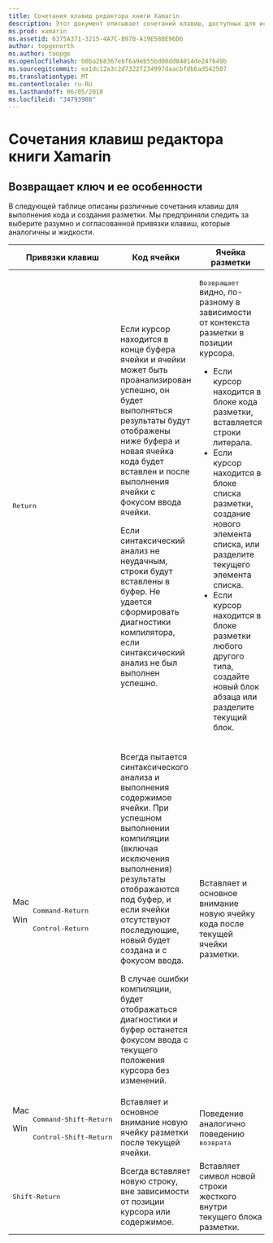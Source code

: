 ```yaml
---
title: Сочетания клавиш редактора книги Xamarin
description: Этот документ описывает сочетаний клавиш, доступных для использования в редакторе Xamarin книги. В частности он анализирует различные способы использования ключа, возвращаемого.
ms.prod: xamarin
ms.assetid: 6375A371-3215-4A7C-B97B-A19E58BE96D6
author: topgenorth
ms.author: toopge
ms.openlocfilehash: b0ba268367ebf6a9eb55bd00dd84014de247649b
ms.sourcegitcommit: ea1dc12a3c2d7322f234997daacbfdb6ad542507
ms.translationtype: MT
ms.contentlocale: ru-RU
ms.lasthandoff: 06/05/2018
ms.locfileid: "34793908"
---
```

# <a name="xamarin-workbooks-editor-keyboard-shortcuts"></a>Сочетания клавиш редактора книги Xamarin

## <a name="the-return-key-and-its-nuances"></a>Возвращает ключ и ее особенности

В следующей таблице описаны различные сочетания клавиш для выполнения кода и создания разметки. Мы предприняли следить за выберите разумно и согласованной привязки клавиш, которые аналогичны и жидкости.

|Привязки клавиш|Код ячейки|Ячейка разметки|
|--- |--- |--- |
|<kbd>Return</kbd>|<p>Если курсор находится в конце буфера ячейки и ячейки может быть проанализирован успешно, он будет выполняться результаты будут отображены ниже буфера и новая ячейка кода будет вставлен и после выполнения ячейки с фокусом ввода ячейки.</p><p>Если синтаксический анализ не неудачным, строки будут вставлены в буфер. Не удается сформировать диагностики компилятора, если синтаксический анализ не был выполнен успешно.</p>|<p><kbd>Возвращает</kbd> видно, по-разному в зависимости от контекста разметки в позиции курсора.</p><ul><li>Если курсор находится в блоке кода разметки, вставляется строки литерала.</li><li>Если курсор находится в блоке списка разметки, создание нового элемента списка, или разделите текущего элемента списка.</li><li>Если курсор находится в блоке разметки любого другого типа, создайте новый блок абзаца или разделите текущий блок.</li></ul>|
|<dl><dt>Mac</dt><dd><kbd>Command‑Return</kbd></dd><dt>Win</dt><dd><kbd>Control‑Return</kbd></dd></dl>|<p>Всегда пытается синтаксического анализа и выполнения содержимое ячейки. При успешном выполнении компиляции (включая исключения выполнения) результаты отображаются под буфер, и если ячейки отсутствуют последующие, новый будет создана и с фокусом ввода.</p><p>В случае ошибки компиляции, будет отображаться диагностики и буфер останется фокусом ввода с текущего положения курсора без изменений.</p>|Вставляет и основное внимание новую ячейку кода после текущей ячейки разметки.|
|<dl><dt>Mac</dt><dd><kbd>Command‑Shift‑Return</kbd><dd><dt>Win</dt><dd><kbd>Control‑Shift‑Return</kbd></dd></dl>|Вставляет и основное внимание новую ячейку разметки после текущей ячейки.|Поведение аналогично поведению <kbd>возврата</kbd>|
|<kbd>Shift‑Return</kbd>|Всегда вставляет новую строку, вне зависимости от позиции курсора или содержимое.|Вставляет символ новой строки жесткого внутри текущего блока разметки.|
